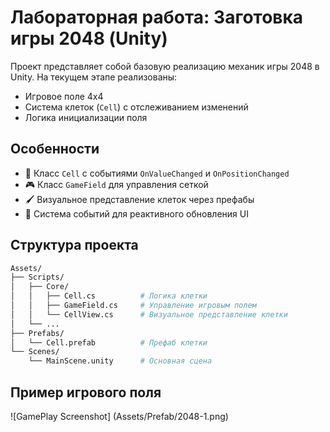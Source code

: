 # Лабораторная работа: Заготовка игры 2048 (Unity)

Проект представляет собой базовую реализацию механик игры 2048 в Unity. На текущем этапе реализованы:
- Игровое поле 4x4
- Система клеток (`Cell`) с отслеживанием изменений
- Логика инициализации поля

## Особенности
- 🧩 Класс `Cell` с событиями `OnValueChanged` и `OnPositionChanged`
- 🎮 Класс `GameField` для управления сеткой
- 🖌️ Визуальное представление клеток через префабы
- 📡 Система событий для реактивного обновления UI

## Структура проекта
```bash
Assets/
├── Scripts/
│   ├── Core/
│   │   ├── Cell.cs          # Логика клетки
│   │   ├── GameField.cs     # Управление игровым полем
│   │   └── CellView.cs      # Визуальное представление клетки
│   └── ...
├── Prefabs/
│   └── Cell.prefab          # Префаб клетки
└── Scenes/
    └── MainScene.unity      # Основная сцена
```

## Пример игрового поля

![GamePlay Screenshot] (Assets/Prefab/2048-1.png)
